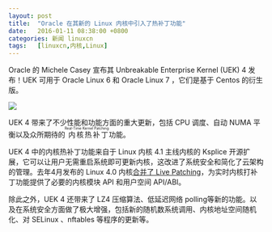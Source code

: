 ```yaml
---
layout: post
title:	"Oracle 在其新的 Linux 内核中引入了热补丁功能"
date:	2016-01-11 08:38:00 +0800 
categories:	新闻 linuxcn 
tags:	[linuxcn,内核,Linux]
---
```



Oracle 的 Michele Casey 宣布其 Unbreakable Enterprise Kernel (UEK) 4 发布！UEK 可用于 Oracle Linux 6 和 Oracle Linux 7 ，它们是基于 Centos 的衍生版。


![](/Asserts/Images//attachment/album/201601/11/153804mtebbxx85sbdu8xs.jpg)


UEK 4 带来了不少性能和功能方面的重大更新，包括 CPU 调度、自动 NUMA 平衡以及众所期待的<ruby> 内核热补丁 <rp>  （ </rp> <rt>  Real-Time Kernel Patching </rt> <rp>  ） </rp></ruby>功能。


UEK 4 中的内核热补丁功能来自于 Linux 内核 4.1 主线内核的 Ksplice 开源扩展，它可以让用户无需重启系统即可更新内核，这改进了系统安全和简化了云架构的管理。去年4月发布的 Linux 4.0 内核[合并了 Live Patching](/article-5272-1.html)，为实时内核打补丁功能提供了必要的内核模块 API 和用户空间 API/ABI。


除此之外，UEK 4 还带来了 LZ4 压缩算法、低延迟网络 polling等新的功能。以及在系统安全方面做了极大增强，包括新的随机数系统调用、内核地址空间随机化、对 SELinux 、nftables 等程序的更新等。
